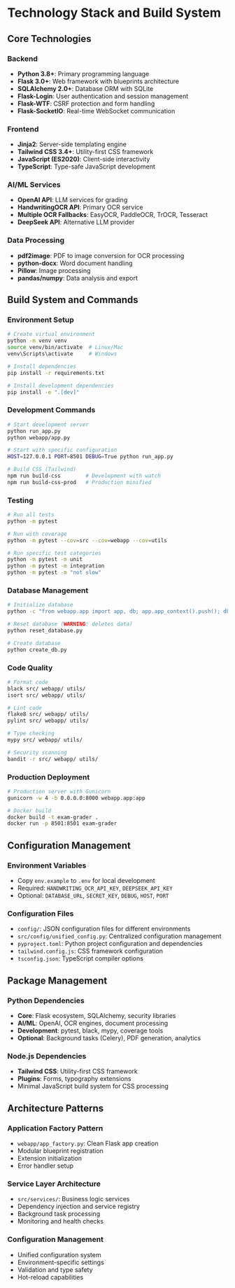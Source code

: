 # Technology Stack and Build System

## Core Technologies

### Backend
- **Python 3.8+**: Primary programming language
- **Flask 3.0+**: Web framework with blueprints architecture
- **SQLAlchemy 2.0+**: Database ORM with SQLite
- **Flask-Login**: User authentication and session management
- **Flask-WTF**: CSRF protection and form handling
- **Flask-SocketIO**: Real-time WebSocket communication

### Frontend
- **Jinja2**: Server-side templating engine
- **Tailwind CSS 3.4+**: Utility-first CSS framework
- **JavaScript (ES2020)**: Client-side interactivity
- **TypeScript**: Type-safe JavaScript development

### AI/ML Services
- **OpenAI API**: LLM services for grading
- **HandwritingOCR API**: Primary OCR service
- **Multiple OCR Fallbacks**: EasyOCR, PaddleOCR, TrOCR, Tesseract
- **DeepSeek API**: Alternative LLM provider

### Data Processing
- **pdf2image**: PDF to image conversion for OCR processing
- **python-docx**: Word document handling
- **Pillow**: Image processing
- **pandas/numpy**: Data analysis and export

## Build System and Commands

### Environment Setup
```bash
# Create virtual environment
python -m venv venv
source venv/bin/activate  # Linux/Mac
venv\Scripts\activate     # Windows

# Install dependencies
pip install -r requirements.txt

# Install development dependencies
pip install -e ".[dev]"
```

### Development Commands
```bash
# Start development server
python run_app.py
python webapp/app.py

# Start with specific configuration
HOST=127.0.0.1 PORT=8501 DEBUG=True python run_app.py

# Build CSS (Tailwind)
npm run build-css        # Development with watch
npm run build-css-prod   # Production minified
```

### Testing
```bash
# Run all tests
python -m pytest

# Run with coverage
python -m pytest --cov=src --cov=webapp --cov=utils

# Run specific test categories
python -m pytest -m unit
python -m pytest -m integration
python -m pytest -m "not slow"
```

### Database Management
```bash
# Initialize database
python -c "from webapp.app import app, db; app.app_context().push(); db.create_all()"

# Reset database (WARNING: deletes data)
python reset_database.py

# Create database
python create_db.py
```

### Code Quality
```bash
# Format code
black src/ webapp/ utils/
isort src/ webapp/ utils/

# Lint code
flake8 src/ webapp/ utils/
pylint src/ webapp/ utils/

# Type checking
mypy src/ webapp/ utils/

# Security scanning
bandit -r src/ webapp/ utils/
```

### Production Deployment
```bash
# Production server with Gunicorn
gunicorn -w 4 -b 0.0.0.0:8000 webapp.app:app

# Docker build
docker build -t exam-grader .
docker run -p 8501:8501 exam-grader
```

## Configuration Management

### Environment Variables
- Copy `env.example` to `.env` for local development
- Required: `HANDWRITING_OCR_API_KEY`, `DEEPSEEK_API_KEY`
- Optional: `DATABASE_URL`, `SECRET_KEY`, `DEBUG`, `HOST`, `PORT`

### Configuration Files
- `config/`: JSON configuration files for different environments
- `src/config/unified_config.py`: Centralized configuration management
- `pyproject.toml`: Python project configuration and dependencies
- `tailwind.config.js`: CSS framework configuration
- `tsconfig.json`: TypeScript compiler options

## Package Management

### Python Dependencies
- **Core**: Flask ecosystem, SQLAlchemy, security libraries
- **AI/ML**: OpenAI, OCR engines, document processing
- **Development**: pytest, black, mypy, coverage tools
- **Optional**: Background tasks (Celery), PDF generation, analytics

### Node.js Dependencies
- **Tailwind CSS**: Utility-first CSS framework
- **Plugins**: Forms, typography extensions
- Minimal JavaScript build system for CSS processing

## Architecture Patterns

### Application Factory Pattern
- `webapp/app_factory.py`: Clean Flask app creation
- Modular blueprint registration
- Extension initialization
- Error handler setup

### Service Layer Architecture
- `src/services/`: Business logic services
- Dependency injection and service registry
- Background task processing
- Monitoring and health checks

### Configuration Management
- Unified configuration system
- Environment-specific settings
- Validation and type safety
- Hot-reload capabilities